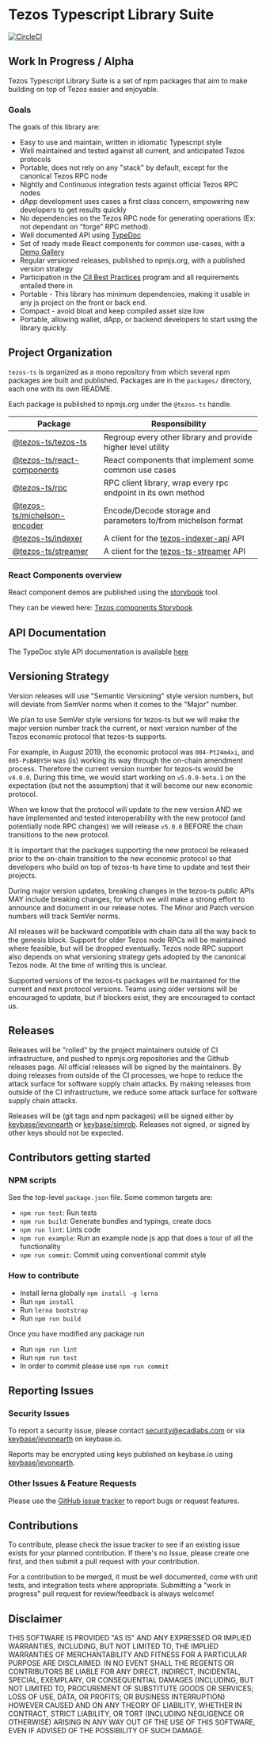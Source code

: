 # Tezos Typescript Library Suite

[![CircleCI](https://circleci.com/gh/ecadlabs/tezos-ts.svg?style=svg)](https://circleci.com/gh/ecadlabs/tezos-ts)

## Work In Progress / Alpha

Tezos Typescript Library Suite is a set of npm packages that aim to make building on top of Tezos easier and enjoyable.

### Goals

The goals of this library are:

* Easy to use and maintain, written in idiomatic Typescript style
* Well maintained and tested against all current, and anticipated Tezos protocols
* Portable, does not rely on any "stack" by default, except for the canonical Tezos RPC node
* Nightly and Continuous integration tests against official Tezos RPC nodes
* dApp development uses cases a first class concern, empowering new developers to get results quickly
* No dependencies on the Tezos RPC node for generating operations (Ex: not dependant on “forge” RPC method).
* Well documented API using [TypeDoc](https://ecadlabs.github.io/tezos-ts/typedoc)
* Set of ready made React components for common use-cases, with a [Demo Gallery](https://ecadlabs.github.io/tezos-ts/react-storybook/)
* Regular versioned releases, published to npmjs.org, with a published version strategy
* Participation in the [CII Best Practices](https://bestpractices.coreinfrastructure.org) program and all requirements entailed there in
* Portable - This library has minimum dependencies, making it usable in any js project on the front or back end.
* Compact - avoid bloat and keep compiled asset size low
* Portable, allowing wallet, dApp, or backend developers to start using the library quickly.

## Project Organization

`tezos-ts` is organized as a mono repository from which several npm packages are built and published. Packages are in the `packages/` directory, each one with its own README.

Each package is published to npmjs.org under the `@tezos-ts` handle.

| Package                                                           |                        Responsibility                         |
| ----------------------------------------------------------------- | ------------------------------------------------------------- |
| [@tezos-ts/tezos-ts](packages/tezos-ts)                                     | Regroup every other library and provide higher level utility  |
| [@tezos-ts/react-components](packages/tezos-ts-react-components)   | React components that implement some common use cases         |
| [@tezos-ts/rpc](packages/tezos-ts-rpc)                             | RPC client library, wrap every rpc endpoint in its own method |
| [@tezos-ts/michelson-encoder](packages/tezos-ts-michelson-encoder) | Encode/Decode storage and parameters to/from michelson format |
| [@tezos-ts/indexer](packages/tezos-ts-indexer)                     | A client for the [tezos-indexer-api][0] API                   |
| [@tezos-ts/streamer](packages/tezos-ts-streamer)                   | A client for the [tezos-ts-streamer][1] API              |

### React Components overview

React component demos are published using the [storybook](https://storybook.js.org) tool.

They can be viewed here: [Tezos components Storybook](https://ecadlabs.github.io/tezos-ts/react-storybook)

## API Documentation

The TypeDoc style API documentation is available [here](https://ecadlabs.github.io/tezos-ts/typedoc)

## Versioning Strategy

Version releases will use "Semantic Versioning" style version numbers, but will deviate from SemVer norms when it comes to the "Major" number.

We plan to use SemVer style versions for tezos-ts but we will make the major version number track the current, or next version number of the Tezos economic protocol that tezos-ts supports.

For example, in August 2019, the economic protocol was `004-Pt24m4xi`, and `005-PsBABY5H` was (is) working its way through the on-chain amendment process. Therefore the current version number for tezos-ts would be `v4.0.0`. During this time, we would start working on `v5.0.0-beta.1` on the expectation (but not the assumption) that it will become our new economic protocol.

When we know that the protocol will update to the new version AND we have implemented and tested interoperability with the new protocol (and potentially node RPC changes) we will release `v5.0.0` BEFORE the chain transitions to the new protocol.

It is important that the packages supporting the new protocol be released prior to the on-chain transition to the new economic protocol so that developers who build on top of tezos-ts have time to update and test their projects.

During major version updates, breaking changes in the tezos-ts public APIs MAY include breaking changes, for which we will make a strong effort to announce and document in our release notes. The Minor and Patch version numbers will track SemVer norms.

All releases will be backward compatible with chain data all the way back to the genesis block. Support for older Tezos node RPCs will be maintained where feasible, but will be dropped eventually. Tezos node RPC support also depends on what versioning strategy gets adopted by the canonical Tezos node. At the time of writing this is unclear.

Supported versions of the tezos-ts packages will be maintained for the current and next protocol versions. Teams using older versions will be encouraged to update, but if blockers exist, they are encouraged to contact us.

## Releases

Releases will be "rolled" by the project maintainers outside of CI infrastructure, and pushed to npmjs.org repositories and the Github releases page. All official releases will be signed by the maintainers. By doing releases from outside of the CI processes, we hope to reduce the attack surface for software supply chain attacks. By making releases from outside of the CI infrastructure, we reduce some attack surface for software supply chain attacks.

Releases will be (git tags and npm packages) will be signed either by [keybase/jevonearth][2] or [keybase/simrob][3]. Releases not signed, or signed by other keys should not be expected.

## Contributors getting started

### NPM scripts

See the top-level `package.json` file. Some common targets are:

* `npm run test`: Run tests
* `npm run build`: Generate bundles and typings, create docs
* `npm run lint`: Lints code
* `npm run example`: Run an example node js app that does a tour of all the functionality
* `npm run commit`: Commit using conventional commit style

### How to contribute

* Install lerna globally `npm install -g lerna`
* Run `npm install`
* Run `lerna bootstrap`
* Run `npm run build`

Once you have modified any package run

* Run `npm run lint`
* Run `npm run test`
* In order to commit please use `npm run commit`

## Reporting Issues

### Security Issues

To report a security issue, please contact security@ecadlabs.com or via [keybase/jevonearth][2] on keybase.io.

Reports may be encrypted using keys published on keybase.io using [keybase/jevonearth][2].

### Other Issues & Feature Requests

Please use the [GitHub issue tracker](https://github.com/ecadlabs/tezos-ts/issues) to report bugs or request features.

## Contributions

To contribute, please check the issue tracker to see if an existing issue exists for your planned contribution. If there's no Issue, please create one first, and then submit a pull request with your contribution.

For a contribution to be merged, it must be well documented, come with unit tests, and integration tests where appropriate. Submitting a "work in progress" pull request for review/feedback is always welcome!

## Disclaimer

THIS SOFTWARE IS PROVIDED "AS IS" AND ANY EXPRESSED OR IMPLIED WARRANTIES, INCLUDING, BUT NOT LIMITED TO, THE IMPLIED WARRANTIES OF MERCHANTABILITY AND FITNESS FOR A PARTICULAR PURPOSE ARE DISCLAIMED. IN NO EVENT SHALL THE REGENTS OR CONTRIBUTORS BE LIABLE FOR ANY DIRECT, INDIRECT, INCIDENTAL, SPECIAL, EXEMPLARY, OR CONSEQUENTIAL DAMAGES (INCLUDING, BUT NOT LIMITED TO, PROCUREMENT OF SUBSTITUTE GOODS OR SERVICES; LOSS OF USE, DATA, OR PROFITS; OR BUSINESS INTERRUPTION) HOWEVER CAUSED AND ON ANY THEORY OF LIABILITY, WHETHER IN CONTRACT, STRICT LIABILITY, OR TORT (INCLUDING NEGLIGENCE OR OTHERWISE) ARISING IN ANY WAY OUT OF THE USE OF THIS SOFTWARE, EVEN IF ADVISED OF THE POSSIBILITY OF SUCH DAMAGE.

[0]: https://github.com/ecadlabs/tezos-indexer-api
[1]: https://github.com/ecadlabs/tezos-streamer
[2]: https://keybase.io/jevonearth
[3]: https://keybase.io/simrob
